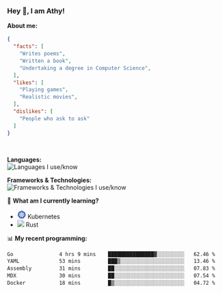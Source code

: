 ### Hey 👋, I am Athy!<br>

**About me:**


```json
{
  "facts": [
    "Writes poems",
    "Written a book",
    "Undertaking a degree in Computer Science",
  ],
  "likes": [
    "Playing games",
    "Realistic movies",
  ],
  "dislikes": [
    "People who ask to ask"
  ]
}
```
<br>


**Languages:**<br>
![Languages I use/know](https://skillicons.dev/icons?i=go,js,py,html,lua,java)

**Frameworks & Technologies:**<br />
![Frameworks & Technologies I use/know](https://skillicons.dev/icons?i=nodejs,nextjs,ts,react,express,docker,kubernetes,mysql,postgresql,mongodb,git,github,tailwind,prisma)

📙 **What am I currently learning?**

- <img height="20" src="https://github.com/devicons/devicon/blob/master/icons/kubernetes/kubernetes-plain.svg" />  Kubernetes
- <img height="20" src="https://cdn.jsdelivr.net/gh/devicons/devicon/icons/rust/rust-plain.svg" /> Rust

📊 **My recent programming:**

<!--START_SECTION:waka-->

```txt
Go               4 hrs 9 mins    ███████████████▓░░░░░░░░░   62.46 %
YAML             53 mins         ███▒░░░░░░░░░░░░░░░░░░░░░   13.46 %
Assembly         31 mins         ██░░░░░░░░░░░░░░░░░░░░░░░   07.83 %
MDX              30 mins         ██░░░░░░░░░░░░░░░░░░░░░░░   07.54 %
Docker           18 mins         █▒░░░░░░░░░░░░░░░░░░░░░░░   04.72 %
```

<!--END_SECTION:waka-->
